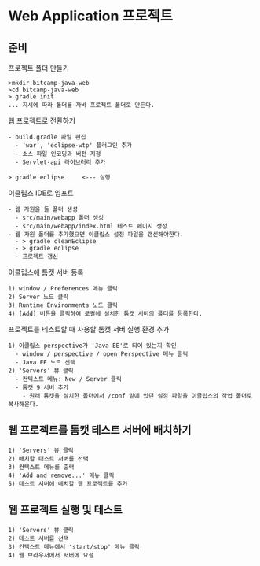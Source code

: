 # Web Application 프로젝트 

## 준비 

프로젝트 폴더 만들기 

```
>mkdir bitcamp-java-web
>cd bitcamp-java-web
> gradle init
... 지시에 따라 폴더를 자바 프로젝트 폴더로 만든다. 
```

웹 프로젝트로 전환하기 
```
- build.gradle 파일 편집
  - 'war', 'eclipse-wtp' 플러그인 추가 
  - 소스 파일 인코딩과 버전 지정
  - Servlet-api 라이브러리 추가 
  
> gradle eclipse     <--- 실행
```

이클립스 IDE로 임포트
```
- 웹 자원을 둘 폴더 생성
  - src/main/webapp 폴더 생성
  - src/main/webapp/index.html 테스트 페이지 생성
- 웹 자원 폴더를 추가했으면 이클립스 설정 파일을 갱신해야한다.
  - > gradle cleanEclipse
  - > gradle eclipse
  - 프로젝트 갱신
```

이클립스에 톰캣 서버 등록
```
1) window / Preferences 메뉴 클릭
2) Server 노드 클릭
3) Runtime Environments 노드 클릭
4) [Add] 버튼을 클릭하여 로컬에 설치한 톰캣 서버의 폴더를 등록한다. 
```

프로젝트를 테스트할 때 사용할 톰캣 서버 실행 환경 추가
```
1) 이클립스 perspective가 'Java EE'로 되어 있는지 확인
  - window / perspective / open Perspective 메뉴 클릭
  - Java EE 노드 선택
2) 'Servers' 뷰 클릭 
  - 컨텍스트 메뉴: New / Server 클릭
  - 톰캣 9 서버 추가 
    - 원래 톰캣을 설치한 폴더에서 /conf 밑에 있던 설정 파일을 이클립스의 작업 폴더로 복사해온다. 
``` 

## 웹 프로젝트를 톰캣 테스트 서버에 배치하기 

```
1) 'Servers' 뷰 클릭
2) 배치할 태스트 서버를 선택
3) 컨텍스트 메뉴를 출력
4) 'Add and remove...' 메뉴 클릭
5) 테스트 서버에 배치할 웹 프로젝트를 추가
```

## 웹 프로젝트 실행 및 테스트 

```
1) 'Servers' 뷰 클릭
2) 테스트 서버를 선택
3) 컨텍스트 메뉴에서 'start/stop' 메뉴 클릭
4) 웹 브라우저에서 서버에 요철
```















